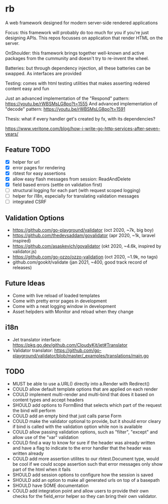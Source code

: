 # rb
A web framework designed for modern server-side rendered applications

Focus: this framework will probably do too much for you if you're just designing APIs. This 
repos focusses on application that render HTML on the server.

OnShoulder: this framework brings together well-known and active packages from the cummunity 
and doesn't try to re-invent the wheel.

Batteries: but through dependency injection, all these batteries can be swapped. As interfaces 
are provided

Testing: comes with html testing utilities that makes asserting redered content easy and fun

Just an advanced implementation of the "Respond" pattern: https://youtu.be/rWBSMsLG8po?t=1555
And advanced implementation of "decode" pattern: https://youtu.be/rWBSMsLG8po?t=1591

Thesis: what if every handler get's created by fx, with its dependencies?

https://www.veritone.com/blog/how-i-write-go-http-services-after-seven-years/

## Feature TODO
- [x] helper for url
- [x] error pages for rendering
- [x] rbtest for easy assertions
- [x] allow easy flash messages from session: ReadAndDelete
- [x] field based errors (settle on validation first)
- [ ] structural logging for each part (with request scoped logging)
- [ ] helper for i18n, especially for translating validation messages
- [ ] integrated CSRF 

## Validation Options
- https://github.com/go-playground/validator (oct 2020, ~7k, big boy)
- https://github.com/thedevsaddam/govalidator (apr 2020, ~1k, laravel inspired)
- https://github.com/asaskevich/govalidator (okt 2020, ~4.6k, inspired by validator.js)
- https://github.com/go-ozzo/ozzo-validation (oct 2020, ~1.9k, no tags)
- github.com/gookit/validate (jan 2021, ~400, good track record of releases)

## Future Ideas
- Come with live reload of loaded templates
- Come with pretty error pages in development
- Come with a neat logging window in development
- Asset helpders with Monitor and reload when they change

## i18n
- Jet translator interface: https://pkg.go.dev/github.com/CloudyKit/jet#Translator
- Validator translator: https://github.com/go-playground/validator/blob/master/_examples/translations/main.go

## TODO
- MUST be able to use a.URL() directly into a.Render with Redirect()
- COULD allow default template options that are applied on each render
- COULD implement multi-render and multi-bind that does it based on content types and accept headers
- SHOULD add options to FormBind that selects which part of the request the bind will perform
- COULD add an empty bind that just calls parse Form
- COULD make the validator optional to provide, but it should error cleary if bind is called with
        the validation option while non is available
- COULD allow passing validation options, such as "filter", "except" and allow use of the "var" validation
- COULD find a way to know for sure if the header was already written and have a flag to indicate to 
        the error handler that  the header was written already
- COULD add more assertion utilites to our rbtest.Document type, would be cool if we could scope assertion
        such that error messages only show part of the html when it fails
- SHOULD add session options to configure how the session is saved
- SHOULD add an option to make all generated urls on top of a basepath
- SHOULD have SOME documentation
- COULD add integration point and allow users to provide their own checks for the field_error helper
        so they can bring their own validator.